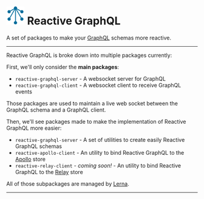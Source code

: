# <img alt="Reactive GraphQL Logo" src="./logo/apple-touch-icon.png" width="48px" /> Reactive GraphQL

A set of packages to make your [GraphQL](http://graphql.org/) schemas more
reactive.

---

Reactive GraphQL is broke down into multiple packages currently:

First, we'll only consider the **main packages**:

- `reactive-graphql-server` - A websocket server for GraphQL
- `reactive-graphql-client` - A websocket client to receive GraphQL events

Those packages are used to maintain a live web socket between the GraphQL
schema and a GraphQL client.

Then, we'll see packages made to make the implementation of Reactive GraphQL
more easier:

- `reactive-graphql-server` - A set of utilities to create easily Reactive
  GraphQL schemas
- `reactive-apollo-client` - An utility to bind Reactive GraphQL to the
  [Apollo](http://www.apollostack.com/) store
- `reactive-relay-client` - _coming soon!_ - An utility to bind Reactive GraphQL
  to the [Relay](https://facebook.github.io/relay/) store

All of those subpackages are managed by [Lerna](https://lernajs.io/).

---

